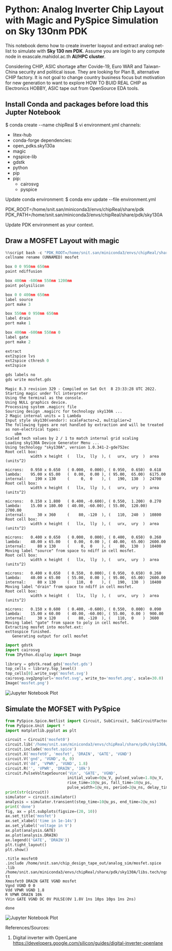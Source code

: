 # Python: Analog Inverter Chip Layout with Magic and PySpice Simulation on Sky 130nm PDK

This notebook demo how to create inverter loayout and extract analog net-list to simulate with __Sky 130 nm PDK__.
Assume you are login to any compute node in exascale.mahidol.ac.th __AI/HPC cluster__.

Considering CHIP, ASIC shortage after Covide-19, Euro WAR and Taiwan-China security and political issue. They are looking for Plan B, alternative CHIP factory. It is not goal to change country business focus but motivation for new generation to want to explore HOW TO BUID REAL CHIP as Electronics HOBBY, ASIC tape out from OpenSource EDA tools. 

## Install Conda and packages before load this Jupter Notebook

$ conda create --name chipReal
$ vi environment.yml
channels:
  - litex-hub
  - conda-forge
dependencies:
  - open_pdks.sky130a
  - magic
  - ngspice-lib
  - gdstk
  - python
  - pip
  - pip:
    - cairosvg
    - pyspice

Update conda environment:
$ conda env update --file environment.yml

PDK_ROOT=/home/snit.san/miniconda3/envs/chipReal/share/pdk
PDK_PATH=/home/snit.san/miniconda3/envs/chipReal/share/pdk/sky130A

Update PDK environment as your context.

## Draw a MOSFET Layout with magic


```python
%%script bash -c "PDK_ROOT=/home/snit.san/miniconda3/envs/chipReal/share/pdk/ PDKPATH=/home/snit.san/miniconda3/envs/chipReal/share/pdk/sky130A magic -dnull -noconsole -rcfile /home/snit.san/miniconda3/envs/chipReal/share/pdk/sky130A/libs.tech/magic/sky130A.magicrc"
cellname rename (UNNAMED) mosfet

box 0 0 950nm 650nm
paint ndiffusion

box 400nm -600nm 550nm 1200nm
paint polysilicon

box 0 0 400nm 650nm
label source
port make 3

box 550nm 0 950nm 650nm
label drain
port make 1

box 400nm -600nm 550nm 0
label gate
port make 2

extract
ext2spice lvs
ext2spice cthresh 0
ext2spice

gds labels no
gds write mosfet.gds
```

    
    Magic 8.3 revision 329 - Compiled on Sat Oct  8 23:33:28 UTC 2022.
    Starting magic under Tcl interpreter
    Using the terminal as the console.
    Using NULL graphics device.
    Processing system .magicrc file
    Sourcing design .magicrc for technology sky130A ...
    2 Magic internal units = 1 Lambda
    Input style sky130(vendor): scaleFactor=2, multiplier=2
    The following types are not handled by extraction and will be treated as non-electrical types:
        ubm 
    Scaled tech values by 2 / 1 to match internal grid scaling
    Loading sky130A Device Generator Menu ...
    Using technology "sky130A", version 1.0.341-2-gde752ec
    Root cell box:
               width x height  (   llx,  lly  ), (   urx,  ury  )  area (units^2)
    
    microns:   0.950 x 0.650   ( 0.000,  0.000), ( 0.950,  0.650)  0.618     
    lambda:    95.00 x 65.00   (  0.00,  0.00 ), ( 95.00,  65.00)  6175.00   
    internal:    190 x 130     (     0,  0    ), (   190,  130  )  24700     
    Root cell box:
               width x height  (   llx,  lly  ), (   urx,  ury  )  area (units^2)
    
    microns:   0.150 x 1.800   ( 0.400, -0.600), ( 0.550,  1.200)  0.270     
    lambda:    15.00 x 180.00  ( 40.00, -60.00), ( 55.00,  120.00)  2700.00   
    internal:     30 x 360     (    80, -120  ), (   110,  240  )  10800     
    Root cell box:
               width x height  (   llx,  lly  ), (   urx,  ury  )  area (units^2)
    
    microns:   0.400 x 0.650   ( 0.000,  0.000), ( 0.400,  0.650)  0.260     
    lambda:    40.00 x 65.00   (  0.00,  0.00 ), ( 40.00,  65.00)  2600.00   
    internal:     80 x 130     (     0,  0    ), (    80,  130  )  10400     
    Moving label "source" from space to ndiff in cell mosfet.
    Root cell box:
               width x height  (   llx,  lly  ), (   urx,  ury  )  area (units^2)
    
    microns:   0.400 x 0.650   ( 0.550,  0.000), ( 0.950,  0.650)  0.260     
    lambda:    40.00 x 65.00   ( 55.00,  0.00 ), ( 95.00,  65.00)  2600.00   
    internal:     80 x 130     (   110,  0    ), (   190,  130  )  10400     
    Moving label "drain" from space to ndiff in cell mosfet.
    Root cell box:
               width x height  (   llx,  lly  ), (   urx,  ury  )  area (units^2)
    
    microns:   0.150 x 0.600   ( 0.400, -0.600), ( 0.550,  0.000)  0.090     
    lambda:    15.00 x 60.00   ( 40.00, -60.00), ( 55.00,  0.00 )  900.00    
    internal:     30 x 120     (    80, -120  ), (   110,  0    )  3600      
    Moving label "gate" from space to poly in cell mosfet.
    Extracting mosfet into mosfet.ext:
    exttospice finished.
       Generating output for cell mosfet



```python
import gdstk
import cairosvg
from IPython.display import Image

library = gdstk.read_gds('mosfet.gds')
top_cells = library.top_level()
top_cells[0].write_svg('mosfet.svg')
cairosvg.svg2png(url='mosfet.svg', write_to='mosfet.png', scale=30.0)
Image('mosfet.png')
```




    
![Jupyter Notebook Plot](/assets/notebooks/2022-10-10-Analog-IC-Layout_files/2022-10-10-Analog-IC-Layout_9_0.png)
    



## Simulate the MOFSET with PySpice


```python
from PySpice.Spice.Netlist import Circuit, SubCircuit, SubCircuitFactory
from PySpice.Unit import *
import matplotlib.pyplot as plt

circuit = Circuit('mosfet0')
circuit.lib('/home/snit.san/miniconda3/envs/chipReal/share/pdk/sky130A/libs.tech/ngspice/sky130.lib.spice', 'tt')
circuit.include('mosfet.spice')
circuit.X('mosfet0', 'mosfet', 'DRAIN', 'GATE', 'VGND')
circuit.V('gnd', 'VGND', 0, 0)
circuit.V('dd', 'VPWR', 'VGND', 1.8)
circuit.R('', 'VPWR', 'DRAIN', '10k')
circuit.PulseVoltageSource('Vin', 'GATE', 'VGND',
                           initial_value=0@u_V, pulsed_value=1.8@u_V,
                           rise_time=10@u_ps, fall_time=10@u_ps,
                           pulse_width=1@u_ns, period=2@u_ns, delay_time=1@u_ns)
print(str(circuit))
simulator = circuit.simulator()
analysis = simulator.transient(step_time=10@u_ps, end_time=2@u_ns)
print('done')
fig, ax = plt.subplots(figsize=(20, 10))
ax.set_title('mosfet')
ax.set_xlabel('time in 1e-14s')
ax.set_ylabel('voltage in V')
ax.plot(analysis.GATE)
ax.plot(analysis.DRAIN)
ax.legend(('GATE', 'DRAIN'))
plt.tight_layout()
plt.show()
```

    .title mosfet0
    .include /home/snit.san/chip_design_tape_out/analog_sim/mosfet.spice
    .lib /home/snit.san/miniconda3/envs/chipReal/share/pdk/sky130A/libs.tech/ngspice/sky130.lib.spice tt
    Xmosfet0 DRAIN GATE VGND mosfet
    Vgnd VGND 0 0
    Vdd VPWR VGND 1.8
    R VPWR DRAIN 10k
    VVin GATE VGND DC 0V PULSE(0V 1.8V 1ns 10ps 10ps 1ns 2ns)
    
    done



    
![Jupyter Notebook Plot](/assets/notebooks/2022-10-10-Analog-IC-Layout_files/2022-10-10-Analog-IC-Layout_11_1.png)
    


References/Sources:

1. Digital inverter with OpenLane
https://developers.google.com/silicon/guides/digital-inverter-openlane
